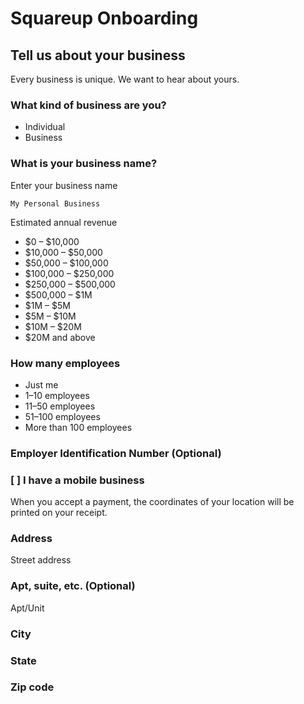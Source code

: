 # Squareup Onboarding

## Tell us about your business

Every business is unique. We want to hear about yours.

### What kind of business are you?

- Individual
- Business

### What is your business name?

Enter your business name

```
My Personal Business
```

Estimated annual revenue

- $0 – $10,000
- $10,000 – $50,000
- $50,000 – $100,000
- $100,000 – $250,000
- $250,000 – $500,000
- $500,000 – $1M
- $1M – $5M
- $5M – $10M
- $10M – $20M
- $20M and above

### How many employees

- Just me
- 1–10 employees
- 11–50 employees
- 51–100 employees
- More than 100 employees

### Employer Identification Number (Optional)

### [ ] I have a mobile business

When you accept a payment, the coordinates of your location will be printed on your receipt.

### Address

Street address

### Apt, suite, etc. (Optional)

Apt/Unit

### City

### State

### Zip code
